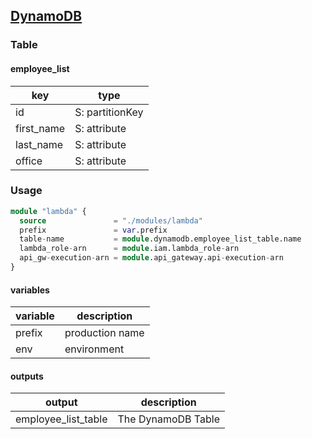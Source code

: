## [DynamoDB](https://aws.amazon.com/jp/dynamodb/?gclid=CjwKCAjwt7SWBhAnEiwAx8ZLatqM7XogqY_3xOMCOsrwtqoncDmPblCgV-YlGHXZDalDsBe77fDj7hoC0IoQAvD_BwE&trk=25b69acf-1b7a-4158-9bbe-df641171b317&sc_channel=ps&sc_campaign=acquisition&sc_medium=ACQ-P|PS-GO|Brand|Desktop|SU|Database|DynamoDB|JP|JP|Text&ef_id=CjwKCAjwt7SWBhAnEiwAx8ZLatqM7XogqY_3xOMCOsrwtqoncDmPblCgV-YlGHXZDalDsBe77fDj7hoC0IoQAvD_BwE:G:s&s_kwcid=AL!4422!3!591672863024!e!!g!!dynamodb)

### Table

#### employee_list

| key        | type            |
| ---------- | --------------- |
| id         | S: partitionKey |
| first_name | S: attribute    |
| last_name  | S: attribute    |
| office     | S: attribute    |

### Usage

```terraform
module "lambda" {
  source               = "./modules/lambda"
  prefix               = var.prefix
  table-name           = module.dynamodb.employee_list_table.name
  lambda_role-arn      = module.iam.lambda_role-arn
  api_gw-execution-arn = module.api_gateway.api-execution-arn
}
```

#### variables

| variable | description     |
| -------- | --------------- |
| prefix   | production name |
| env      | environment     |

#### outputs

| output              | description        |
| ------------------- | ------------------ |
| employee_list_table | The DynamoDB Table |
